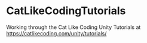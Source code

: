 # CatLikeCodingTutorials
Working through the Cat Like Coding Unity Tutorials at https://catlikecoding.com/unity/tutorials/
